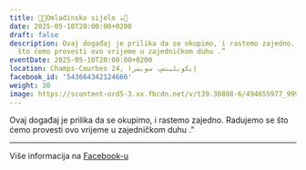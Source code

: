 ```yaml
---
title: 🍫🍪Omladinsko sijelo ☕️🍩
date: 2025-05-10T20:00:00+0200
draft: false
description: Ovaj događaj je prilika da se okupimo, i rastemo zajedno. Radujemo se
  što ćemo provesti ovo vrijeme u zajedničkom duhu .”
eventDate: 2025-05-10T20:00:00+0200
location: Champs-Courbes 24, ‏إيكوبلينس‏، ‏سويسرا‏
facebook_id: '543664342124666'
weight: 30
image: https://scontent-ord5-3.xx.fbcdn.net/v/t39.30808-6/494655977_999846225609310_4487878895912218163_n.jpg?_nc_cat=107&ccb=1-7&_nc_sid=9e60e4&_nc_ohc=wJDCWUoTeXgQ7kNvwEgV1cQ&_nc_oc=AdnlVvytICRUZqfsMO9GhLt8ZMHj-wkcPnh2TpDwBlJO_BI0Ku-nRNf2EaTGnaE3oMs&_nc_zt=23&_nc_ht=scontent-ord5-3.xx&edm=ABTKTjYEAAAA&_nc_gid=p2C9czKkvnuN6pfd3vZJhQ&_nc_tpa=Q5bMBQHF2O0p44UEAVSP2Nir-wMKmrFX3ar2IQ76tH0WnqSiV880MmR88D66oL6cwAraOdACDDEDlfoF7Q&oh=00_AfdiUg4gMJ1Pr2oY0iu35I4g7LCOAqsSU5pvvRkrJG3fUg&oe=69089C98
---
```


Ovaj događaj je prilika da se okupimo, i rastemo zajedno. Radujemo se što ćemo provesti ovo vrijeme u zajedničkom duhu .”

---

Više informacija na [Facebook-u](https://facebook.com/events/543664342124666)